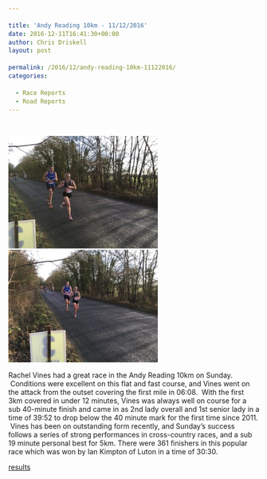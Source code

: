 ```yaml
---

title: 'Andy Reading 10km - 11/12/2016'
date: 2016-12-11T16:41:30+00:00
author: Chris Driskell
layout: post

permalink: /2016/12/andy-reading-10km-11122016/
categories:

  - Race Reports
  - Road Reports
---
```

&nbsp;

<img src="/images/2016/12/IMG_0020-300x225.jpg" alt="img_0020" />

<img src="/images/2016/12/IMG_0019-300x225.jpg" alt="img_0019"/>

Rachel Vines had a great race in the Andy Reading 10km on Sunday.  Conditions were excellent on this flat and fast course, and Vines went on the attack from the outset covering the first mile in 06:08.  With the first 3km covered in under 12 minutes, Vines was always well on course for a sub 40-minute finish and came in as 2nd lady overall and 1st senior lady in a time of 39:52 to drop below the 40 minute mark for the first time since 2011.  Vines has been on outstanding form recently, and Sunday’s success follows a series of strong performances in cross-country races, and a sub 19 minute personal best for 5km. There were 361 finishers in this popular race which was won by Ian Kimpton of Luton in a time of 30:30.

[results](https://dbmaxresults.co.uk/results.aspx?CId=16421&RId=8041)

&nbsp;